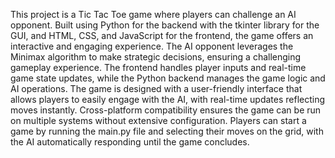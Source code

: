 This project is a Tic Tac Toe game where players can challenge an AI opponent. Built using Python for the backend with the tkinter library for the GUI, and HTML, CSS, and JavaScript for the frontend, the game offers an interactive and engaging experience. The AI opponent leverages the Minimax algorithm to make strategic decisions, ensuring a challenging gameplay experience. The frontend handles player inputs and real-time game state updates, while the Python backend manages the game logic and AI operations. The game is designed with a user-friendly interface that allows players to easily engage with the AI, with real-time updates reflecting moves instantly. Cross-platform compatibility ensures the game can be run on multiple systems without extensive configuration. Players can start a game by running the main.py file and selecting their moves on the grid, with the AI automatically responding until the game concludes.

